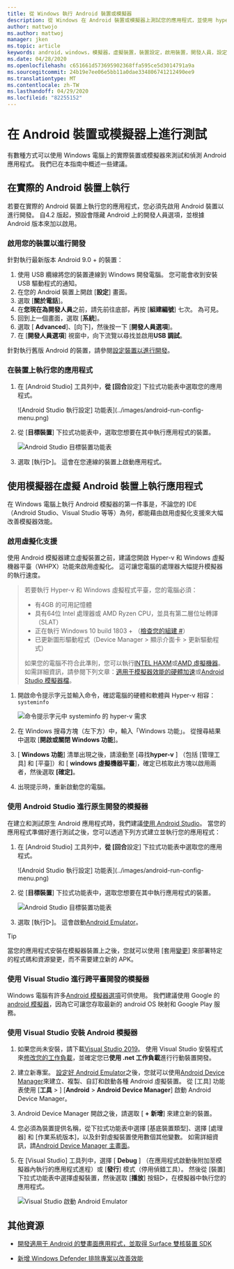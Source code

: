 ```yaml
---
title: 從 Windows 執行 Android 裝置或模擬器
description: 從 Windows 在 Android 裝置或模擬器上測試您的應用程式，並使用 hyper-v 和 Windows 虛擬機器平臺（WHPX）啟用虛擬化。
author: mattwojo
ms.author: mattwoj
manager: jken
ms.topic: article
keywords: android，windows，模擬器，虛擬裝置，裝置設定，啟用裝置，開發人員，設定，虛擬化，visual studio，hyper-v，intel，haxm，amd，Windows 虛擬程式平臺，WHPX
ms.date: 04/28/2020
ms.openlocfilehash: c651661d573695902368ffa595ce5d3014791a9a
ms.sourcegitcommit: 24b19e7ee06e5bb11a0dae334806741212490ee9
ms.translationtype: MT
ms.contentlocale: zh-TW
ms.lasthandoff: 04/29/2020
ms.locfileid: "82255152"
---
```

# <a name="test-on-an-android-device-or-emulator"></a>在 Android 裝置或模擬器上進行測試

有數種方式可以使用 Windows 電腦上的實際裝置或模擬器來測試和偵測 Android 應用程式。 我們已在本指南中概述一些建議。

## <a name="run-on-a-real-android-device"></a>在實際的 Android 裝置上執行

若要在實際的 Android 裝置上執行您的應用程式，您必須先啟用 Android 裝置以進行開發。 自4.2 版起，預設會隱藏 Android 上的開發人員選項，並根據 Android 版本來加以啟用。

### <a name="enable-your-device-for-development"></a>啟用您的裝置以進行開發

針對執行最新版本 Android 9.0 + 的裝置：

1. 使用 USB 纜線將您的裝置連線到 Windows 開發電腦。 您可能會收到安裝 USB 驅動程式的通知。
2. 在您的 Android 裝置上開啟 [**設定**] 畫面。
3. 選取 [**關於電話**]。
4. 在**您現在為開發人員**之前，請先前往底部，再按 [**組建編號**] 七次。 為可見。
5. 回到上一個畫面，選取 [**系統**]。
6. 選取 [ **Advanced**]、[向下]，然後按一下 [**開發人員選項**]。
7. 在 [**開發人員選項**] 視窗中，向下流覽以尋找並啟用**USB 調試**。

針對執行舊版 Android 的裝置，請參閱[設定裝置以進行開發](https://docs.microsoft.com/xamarin/android/get-started/installation/set-up-device-for-development)。

### <a name="run-your-app-on-the-device"></a>在裝置上執行您的應用程式

1. 在 [Android Studio] 工具列中，**從 [回合**設定] 下拉式功能表中選取您的應用程式。

    ![Android Studio 執行設定] 功能表](../images/android-run-config-menu.png)

2. 從 [**目標裝置**] 下拉式功能表中，選取您想要在其中執行應用程式的裝置。

    ![Android Studio 目標裝置功能表](../images/android-target-device-menu.png)

3. 選取 [執行▷]。 這會在您連線的裝置上啟動應用程式。

## <a name="run-your-app-on-a-virtual-android-device-using-an-emulator"></a>使用模擬器在虛擬 Android 裝置上執行應用程式

在 Windows 電腦上執行 Android 模擬器的第一件事是，不論您的 IDE （Android Studio、Visual Studio 等等）為何，都能藉由啟用虛擬化支援來大幅改善模擬器效能。

### <a name="enable-virtualization-support"></a>啟用虛擬化支援

使用 Android 模擬器建立虛擬裝置之前，建議您開啟 Hyper-v 和 Windows 虛擬機器平臺（WHPX）功能來啟用虛擬化。 這可讓您電腦的處理器大幅提升模擬器的執行速度。

> 若要執行 Hyper-v 和 Windows 虛擬程式平臺，您的電腦必須：
>
> * 有4GB 的可用記憶體
> * 具有64位 Intel 處理器或 AMD Ryzen CPU，並具有第二層位址轉譯（SLAT）
> * 正在執行 Windows 10 build 1803 + （[檢查您的組建 #](ms-settings:about)）
> * 已更新圖形驅動程式（Device Manager > 顯示介面卡 > 更新驅動程式）
>
> 如果您的電腦不符合此準則，您可以執行[INTEL HAXM](https://github.com/intel/haxm/wiki/Installation-Instructions-on-Windows)或[AMD 虛擬機器](https://github.com/google/android-emulator-hypervisor-driver-for-amd-processors)。 如需詳細資訊，請參閱下列文章：[適用于模擬器效能的硬體加速](https://docs.microsoft.com/xamarin/android/get-started/installation/android-emulator/hardware-acceleration)或[Android Studio 模擬器檔](https://developer.android.com/studio/run/emulator)。

1. 開啟命令提示字元並輸入命令，確認電腦的硬體和軟體與 Hyper-v 相容：`systeminfo`

    ![命令提示字元中 systeminfo 的 hyper-v 需求](../images/systeminfo.png)

2. 在 Windows 搜尋方塊（左下方）中，輸入「Windows 功能」。 從搜尋結果中選取 [**開啟或關閉 Windows 功能**]。

3. [ **Windows 功能**] 清單出現之後，請滾動至 [尋找**hyper-v** ] （包括 [管理工具] 和 [平臺]）和 [ **windows 虛擬機器平臺**]，確定已核取此方塊以啟用兩者，然後選取 **[確定]**。

4. 出現提示時，重新啟動您的電腦。

### <a name="emulator-for-native-development-with-android-studio"></a>使用 Android Studio 進行原生開發的模擬器

在建立和測試原生 Android 應用程式時，我們建議[使用 Android Studio](./native-android.md)。 當您的應用程式準備好進行測試之後，您可以透過下列方式建立並執行您的應用程式：

1. 在 [Android Studio] 工具列中，**從 [回合**設定] 下拉式功能表中選取您的應用程式。

    ![Android Studio 執行設定] 功能表](../images/android-run-config-menu.png)

2. 從 [**目標裝置**] 下拉式功能表中，選取您想要在其中執行應用程式的裝置。

    ![Android Studio 目標裝置功能表](../images/android-target-device-menu.png)

3. 選取 [執行▷]。 這會啟動[Android Emulator](https://developer.android.com/studio/run/emulator)。

> [!TIP]
> 當您的應用程式安裝在模擬器裝置上之後，您就可以使用 [套用[變更](https://developer.android.com/studio/run#apply-changes)] 來部署特定的程式碼和資源變更，而不需要建立新的 APK。

### <a name="emulator-for-cross-platform-development-with-visual-studio"></a>使用 Visual Studio 進行跨平臺開發的模擬器

Windows 電腦有許多[Android 模擬器選項](https://www.androidauthority.com/best-android-emulators-for-pc-655308/)可供使用。 我們建議使用 Google 的[android 模擬器](https://developer.android.com/studio/run/emulator)，因為它可讓您存取最新的 android OS 映射和 Google Play 服務。

### <a name="install-android-emulator-with-visual-studio"></a>使用 Visual Studio 安裝 Android 模擬器

1. 如果您尚未安裝，請下載[Visual Studio 2019](https://visualstudio.microsoft.com/downloads/)。 使用 Visual Studio 安裝程式來[修改您的工作負載](https://docs.microsoft.com/visualstudio/install/modify-visual-studio?view=vs-2019#modify-workloads)，並確定您已**使用 .net 工作負載**進行行動裝置開發。

2. 建立新專案。 [設定好 Android Emulator](https://docs.microsoft.com/xamarin/android/get-started/installation/android-emulator/)之後，您就可以使用[Android Device Manager](https://docs.microsoft.com/xamarin/android/get-started/installation/android-emulator/device-manager?tabs=windows&pivots=windows#requirements)來建立、複製、自訂和啟動各種 Android 虛擬裝置。 從 [工具] 功能表使用 [**工具** > ] [**Android** > **Android Device Manager**] 啟動 Android Device Manager。

3. Android Device Manager 開啟之後，請選取 [ **+ 新增**] 來建立新的裝置。

4. 您必須為裝置提供名稱，從下拉式功能表中選擇 [基底裝置類型]、選擇 [處理器] 和 [作業系統版本]，以及針對虛擬裝置使用數個其他變數。 如需詳細資訊，請[Android Device Manager 主畫面](https://docs.microsoft.com/xamarin/android/get-started/installation/android-emulator/device-manager?tabs=windows&pivots=windows#main-screen)。

5. 在 [Visual Studio] 工具列中，選擇 [ **Debug** ] （在應用程式啟動後附加至模擬器內執行的應用程式進程）或 [**發行**] 模式（停用偵錯工具）。 然後從 [裝置] 下拉式功能表中選擇虛擬裝置，然後選取 [**播放**] 按鈕▷，在模擬器中執行您的應用程式。

    ![Visual Studio 啟動 Android Emulator](../images/vs-target-device-menu.png)

## <a name="additional-resources"></a>其他資源

- [開發適用于 Android 的雙畫面應用程式，並取得 Surface 雙核裝置 SDK](https://docs.microsoft.com/dual-screen/android/)

- [新增 Windows Defender 排除專案以改善效能](defender-settings.md)

